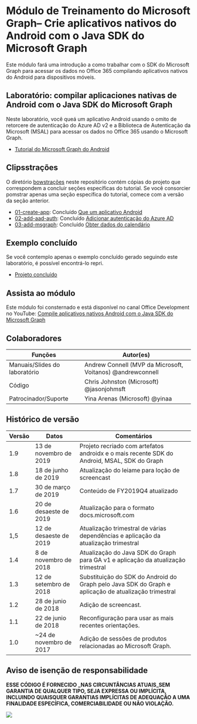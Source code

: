 # <a name="mdulo-de-treinamento-do-microsoft-graph--crie-aplicativos-nativos-do-android-com-o-java-sdk-do-microsoft-graph"></a>Módulo de Treinamento do Microsoft Graph– Crie aplicativos nativos do Android com o Java SDK do Microsoft Graph

Este módulo fará uma introdução a como trabalhar com o SDK do Microsoft Graph para acessar os dados no Office 365 compilando aplicativos nativos do Android para dispositivos móveis.

## <a name="laboratrio--compile-aplicativos-nativos-android-com-o-java-sdk-do-microsoft-graph"></a>Laboratório: compilar aplicaciones nativas de Android com o Java SDK do Microsoft Graph

Neste laboratório, você queá um aplicativo Android usando o omito de retorcere de autenticação do Azure AD v2 e a Biblioteca de Autenticação da Microsoft (MSAL) para acessar os dados no Office 365 usando o Microsoft Graph.

- [Tutorial do Microsoft Graph do Android](https://docs.microsoft.com/graph/tutorials/android)

## <a name="demonstraes"></a>Clipsstrações

O diretório [bowstrações](./demos) neste repositório contém cópias do projeto que correspondem a concluir seções específicas do tutorial. Se você consorcier pomstrar apenas uma seção específica do tutorial, comece com a versão da seção anterior.

- [01-create-app](demos/01-create-app): Concluído [Que um aplicativo Android](https://docs.microsoft.com/graph/tutorials/android?tutorial-step=1)
- [02-add-aad-auth](demos/02-add-aad-auth): Concluído [Adicionar autenticação do Azure AD](https://docs.microsoft.com/graph/tutorials/android?tutorial-step=3)
- [03-add-msgraph](demos/03-add-msgraph): Concluído [Obter dados do calendário](https://docs.microsoft.com/graph/tutorials/android?tutorial-step=4)

## <a name="exemplo-concludo"></a>Exemplo concluído

Se você contemplo apenas o exemplo concluído gerado seguindo este laboratório, é possível encontrá-lo repri.

- [Projeto concluído](demos/03-add-msgraph)

## <a name="assista-ao-mdulo"></a>Assista ao módulo

Este módulo foi consternado e está disponível no canal Office Development no YouTube: [Compile aplicativos nativos Android com o Java SDK do Microsoft Graph](https://youtu.be/BLmOmv4FSsQ)

## <a name="colaboradores"></a>Colaboradores

| Funções | Autor(es) |
| -------------------- | ------------------------------------------------------------------------------------- |
| Manuais/Slides do laboratório | Andrew Connell (MVP da Microsoft, Voitanos) @andrewconnell |
| Código | Chris Johnston (Microsoft) @jasonjohmsft |
| Patrocinador/Suporte | Yina Arenas (Microsoft) @yinaa |

## <a name="histrico-de-verso"></a>Histórico de versão

| Versão | Datos | Comentários |
| ------- | ------------------ | -------------------------------------------------------------------------- |
| 1.9 | 13 de novembro de 2019 | Projeto recriado com artefatos androidx e o mais recente SDK do Android, MSAL, SDK do Graph |
| 1.8 | 18 de junho de 2019 | Atualização do leiame para loção de screencast |
| 1.7 | 30 de março de 2019 | Conteúdo de FY2019Q4 atualizado |
| 1.6 | 20 de desaeste de 2019 | Atualização para o formato docs.microsoft.com |
| 1,5 | 12 de desaeste de 2019 | Atualização trimestral de várias dependências e aplicação da atualização trimestral |
| 1.4 | 8 de novembro de 2018 | Atualização do Java SDK do Graph para GA v1 e aplicação da atualização trimestral |
| 1.3 | 12 de setembro de 2018 | Substituição do SDK do Android do Graph pelo Java SDK do Graph e aplicação de atualização trimestral |
| 1.2 | 28 de junio de 2018 | Adição de screencast. |
| 1.1 | 22 de junio de 2018 | Reconfiguração para usar as mais recentes orientações. |
| 1.0 | ~24 de novembro de 2017 | Adição de sessões de produtos relacionadas ao Microsoft Graph. |

## <a name="aviso-de-iseno-de-responsabilidade"></a>Aviso de isenção de responsabilidade

**ESSE CÓDIGO É FORNECIDO _NAS CIRCUNTÂNCIAS ATUAIS_SEM GARANTIA DE QUALQUER TIPO, SEJA EXPRESSA OU IMPLÍCITA, INCLUINDO QUAISQUER GARANTIAS IMPLÍCITAS DE ADEQUAÇÃO A UMA FINALIDADE ESPECÍFICA, COMERCIABILIDADE OU NÃO VIOLAÇÃO.**

<!-- markdownlint-disable MD033 -->
<img src="https://telemetry.sharepointpnp.com/msgraph-training-android" />
